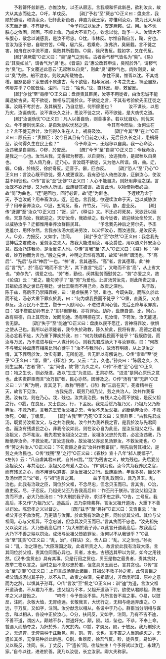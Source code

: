 <!-- { "loadSidebar": true } -->
　　予若籥怀兹新邑，亦惟汝故，以丕从厥志。言我顺和怀此新邑，欲利汝众，故大从其志而徙之。○吁，羊戍反。 
　　[疏]“予若”至“厥志”○正义曰：盘庚言，我顺於道理，和协汝众，归怀此新邑者，非直为我王家，亦惟利汝众，故为此大从我本志而迁徙，不有疑也。
　
　　“今予将试以汝迁，安定厥邦。试，用。汝不忧朕心之攸困，所困，不顺上命。乃咸大不宣乃心，钦念以忱，动予一人。汝皆大不布腹心，敬念以诚感我，是汝不尽忠。○忱，市林反。尔惟自鞠自苦，鞠，穷也。言汝为臣不忠，自取穷苦。○鞠，居六反。若乘舟，汝弗济，臭厥载。言不徙之害，如舟在水中流不渡，臭败其所载物。○臭，徐尺售反。载如字，又在代反。 
　　[疏]“臭厥载”○正义曰：“臭”是气之别名，古者香气秽气皆名为“臭”。《易》云“其臭如兰”，谓香气为“臭”也。《晋语》云“惠公改葬申生，臭彻於外”，谓秽气为“臭”也。下文覆述此意云“无起秽以自臭”，则此“臭”谓秽气也。肉败则臭，故以“臭”为败。船不渡水，则败其所载物也。
　
　　尔忱不属，惟胥以沈。不其或稽，自怒曷瘳？汝忠诚不属逮古，苟不欲徙，相与沉溺，不考之先王，祸至自怒，何瘳差乎？○属音烛，注同，马云：“独也。”沈，直林反。瘳，敕留反。 
　　[疏]“尔忱”至“曷瘳”○正义曰：盘庚责其臣民，汝等不用徙者，由汝忠诚不能属逮於古贤。苟不欲徙，惟相与沉溺於众。不欲徙之言，不其有考验於先王迁徙之事。汝既不考於古，及其祸至，乃自忿怒，何所瘳差也？
　
　　汝不谋长，以思乃灾，汝诞劝忧。汝不谋长久之计，思汝不徙之灾，苟不欲徙，是大劝忧之道。 
　　[疏]“汝诞劝忧”○正义曰：凡人以善自劝，则善事多。若以忧自劝，则忧来众。今不徙则忧来众，是自劝励以忧愁之道。
　
　　今其有今罔后，汝何生在上？言不徙无后计，汝何得久生在人上，祸将及汝。 
　　[疏]“今其”至“在上”○正义曰：顾氏云：“责群臣：汝今日其且有今目前之小利，无后日久长之计，患祸将至，汝何得久生在民上也？”
　
　　今予命汝一，无起秽以自臭。我一心命汝，汝违我是自臭败。○秽，於废反。 
　　[疏]“今予”至“自臭”○正义曰：今我命汝，是我之一心也。汝当从我，无得起为秽恶，以自臭败。汝违我命，是起秽以自臭也。
　
　　恐人倚乃身，迂乃心。言汝既不欲徙，又为他人所误。倚，曲。迂，僻。○倚，於绮反，徐於奇反。迂音于。僻，匹亦反。 
　　[疏]“恐人”至“乃心”○正义曰：言汝心既不欲徙，旁人或更误汝。我有恐他人倚曲汝身，迂僻汝心，使汝益不用徙也。○传“言汝”至“迂僻”○正义曰：人心不能自决，则好用非理之谋。言汝既不欲迁徙，又为他人所误。盘庚疑其被误，故言此也。以物倚物者必曲，故“倚”为曲也。“迂”是回也，回行必僻，故“迂”为僻也。
　
　　予迓续乃命于天，予岂汝威？用奉畜汝众。迓，迎也。言我徙，欲迎续汝命于天，岂以威胁汝乎？用奉畜养汝众。○迓，五驾反。畜，许竹反，下同。胁，虚业反。 
　　[疏]传“迓迎”至“汝众”○正义曰：“迓，迎”，《释诂》文。不迁必将死矣，天欲迁以延命。天意向汝，我欲迎之。天断汝命，我欲续之。我今徙者，欲迎续汝命於天，岂以威胁汝乎？迁都惟用奉养汝群臣民耳。
　
　　“予念我先神后之劳尔先，予丕克羞尔，用怀尔然。言我亦法汤大能进劳汝，以义怀汝心，而汝违我，是汝反先人。○劳，力报反，又如字，注同。 
　　[疏]“予念”至“尔然”○正义曰：我念我先世神后之君成汤，爱劳汝之先人，故我大能进用汝，与汝爵位，用以道义怀安汝心耳。然汝乃违我命，是汝反先人也。○传“言我”至“先人”○正义曰：《易》称：“神者，妙万物而为言也。”殷之先世，神明之君惟有汤耳，故知“神后”谓汤也。下“高后”、“先后”与此“神后”一也。“神”者，言其通圣。“高”者，言其德尊。此“神后”言“先”，於“高后”略而不言“先”，其下直言“先后”，又略而不言“高”，从上省文也。“劳尔先”，谓爱之也。“劳”者，勤也，闵其勤劳而慰劳之，“劳”亦爱之义，故《论语》云：“爱之，能勿劳乎？”是“劳”为爱也。此言汤劳汝先，则此所责之臣，其祖於成汤之世已在朝廷。世仕王朝而不用己命，故责之深也。
　
　　失于政，陈于兹，高后丕乃崇降罪疾，曰：‘曷虐朕民？’崇，重也。今既失政，而陈久於此而不徙，汤必大重下罪疾於我，曰：“何为虐我民而不徙乎？”○重，直勇反，又直恭反。汝万民乃不生生，暨予一人猷同心，不进进谋同心徙。先后丕降与汝罪疾，曰：‘曷不暨朕幼孙有比？’言非但罪我，亦将罪汝。幼孙，盘庚自谓。比，同心。故有爽德，自上其罚汝，汝罔能迪。汤有明德在天，见汝情，下罚汝，汝无能道。言无辞。 
　　[疏]“失于”至“能迪”○正义曰：盘庚以民不愿迁，言神将罪汝，欲惧之使从己也。我所以必须徙者，我今失於政教，陈久於此，民将有害，高德之君成汤必忿我不徙，大乃重下罪疾於我，曰：“何为残虐我民而不徙乎？”我既欲徙，而汝与万民，乃不进进与我一人谋计同心，则我先君成汤大下与汝罪疾，曰：“何故不与我幼孙盘庚有相亲比同心徙乎？”汝不与我同心，故汤有明德，从上见汝之情，其下罪罚於汝。汝实有罪，无所能道。言无辞以有解说也。○传“崇重”至“徙乎”○正义曰：“崇，重”，《释诂》文。又云：“尘，久也。”孙炎曰：“陈居之久，久则生尘矣。”古者“陈”、“尘”同也，故“陈”为久之义。○传“不进”至“心徙”○正义曰：物之生长，则必渐进，故以“生生”为进进。王肃亦然。“进进”是同心原乐之意也。此实责群臣而言“汝万民”者，民心亦然，因博及之。○传“汤有”至“无辞”○正义曰：训“爽”为明，言其见下，故称“明德”。《诗》称“三后在天”，死者精神在天，故言下见汝。
　
　　古我先后，既劳乃祖乃父，劳之共治人。汝共作我畜民。汝有戕，则在乃心。戕，残也。汝共我治民，有残人之心而不欲徙，是反父祖之行。○戕，在良反，又士良反。行，下孟反。我先后绥乃祖乃父，乃祖乃父乃断弃汝，不救乃死。言我先王安汝父祖之忠，今汝不忠汝父祖，必断绝弃汝命，不救汝死。○断，丁缓反。 
　　[疏]“古我”至“乃死”○正义曰：又责群臣：“古我先君成汤，既爱劳汝祖汝父，与之共治民矣。汝今共为我养民之官，是我於汝与先君同也。而汝有残虐民之心，非我令汝如此，则在汝心自为此恶，是汝反祖父之行。虽汝祖父，亦不祐汝。我先君安汝祖汝父之忠，汝祖汝父忠於先君，必忿汝违我，乃断绝弃汝命，不救汝死。”言汝违我命，故汝祖父亦忿见汤罪汝，不救汝死也。○传“劳之共治人”○正义曰：下句责臣之身云“汝共作我畜民”，明先后劳其祖父，是劳之共治民也。○传“戕残”至“之行”○正义曰：《春秋》宣十八年“邾人戕鄫子”，《左传》云：“凡自虐其君曰弑，自外曰戕。”“戕”为残害之义，故为残也。先后爱劳汝祖汝父，与共治民，汝祖父必有爱人之心。“作”训为也。汝今共为我养民之官，而有残民之心，而不用徙以避害，是汝反祖父之行。盘庚距汤，年世多矣，臣父不及汤世而云“父”者，与“祖”连言之耳。
　
　　兹予有乱政同位，具乃贝玉。乱，治也。此我有治政之臣，同位於父祖，不念尽忠，但念贝玉而已。言其贪。○治，直吏反。尽，子忍反。乃祖先父丕乃告我高后曰：‘作丕刑于朕孙。’言汝父祖见汝贪而不忠，必大乃告汤曰：“作大刑於我子孙，求讨不忠之罪。”○告，工号反。我高后，本又作“乃祖乃父”。迪高后，丕乃崇降弗祥。言汝父祖开道汤，大重下不善以罚汝。陈忠孝之义以督之。 
　　[疏]“兹予”至“弗祥”○正义曰：又责臣云：“汝祖父非徒不救汝死，乃更请与汝罪。於此我有治政之臣，同位於其父祖。其位与父祖同，心与父祖异。不念忠诚，但念具汝贝玉而已。”言其贪而不忠也。“汝先祖先父以汝如此，大乃告我高后曰：‘为大刑於我子孙。’以此言开道我高后，故我高后大乃下不善之殃以罚汝。成汤与汝祖父皆欲罪汝，汝何以不从我徙乎？”○乱治”至“其贪”○正义曰：“乱，治”，《释诂》文。舍人曰：“乱，义之治也。”孙炎曰：“乱，治之理也。”大臣理国之政，此者所责之人，故言於此我有治政大臣。言其同位於父祖，责其位同而心异也。贝者，水虫。古纫选其甲以为货，如今之用钱然。《汉书·食货志》具有其事。贝是行用之货也，贝玉是物之最贵者，责其贪财，故举二物以言之。当时之臣不念尽忠於君，但念具贝玉而已，言其贪也。○传“言汝”至“之罪”○正义曰：上句言成汤罪此诸臣，其祖父不救子孙之死，此句言臣之祖父请成汤讨其子孙，以不从已，故责之益深。先祖请讨，非盘庚所知，原神之意而为之辞，以惧其子孙耳。○传“言汝”至“督之”○正义曰：训“迪”为道，言汝父祖开道汤也。不从君为不忠，违父祖为不孝，父祖开道汤下罚，欲使从君顺祖，陈忠孝之义以督励之。
　
　　“呜呼！今予告汝不易。凡所言皆不易之事。○易，以豉反，注同。永敬大恤，无胥绝远。长敬我言，大忧行之，无相与绝远弃废之。○远，于万反，又如字，注同。汝分猷念以相从，各设中于乃心。群臣当分明相与谋念，和以相从，各设中正於汝心。○分，扶问反，又如字，注同。乃有不吉不迪，不善不道，谓凶人。颠越不恭，暂遇奸宄，颠，陨。越，坠也。不恭，不奉上命。暂遇人而劫夺之，为奸於外，为宄於内。○暂，才淡反。陨，于敏反。我乃劓殄灭之，无遗育，无俾易种于兹新邑。劓，割。育，长也。言不吉之人当割绝灭之，无遗长其类，无使易种於此新邑。○劓，鱼器反，徐吾气反。殄，徒典反。易如字，又以豉反，注同。长，丁丈反，下“遗长”同。往哉生生！今予将试以汝迁，永建乃家。”自今以往，进进於善。我乃以汝徙，长立汝家。卿大夫称家。 
